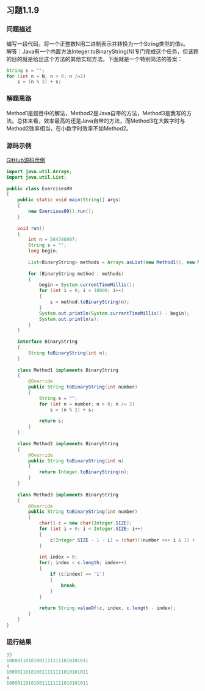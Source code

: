 ## 习题1.1.9  
  
### 问题描述  
编写一段代码，将一个正整数N用二进制表示并转换为一个String类型的值s。  
解答：Java有一个内置方法Integer.toBinaryString(N)专门完成这个任务，但该题的目的就是给出这个方法的其他实现方法。下面就是一个特别简洁的答案：  
```java  
String s = "";  
for (int n = N; n > 0; n /=2)  
    s = (n % 2) + s;  
```  
  
### 解题思路  
Method1是题目中的解法，Method2是Java自带的方法，Method3是我写的方法。总体来看，效率最高的还是Java自带的方法，而Method3在大数字时与Method2效率相当，在小数字时效率不如Method2。  
  
### 源码示例  
[GitHub源码示例](https://github.com/MoonsunS/Algorithms/blob/master/src/main/java/com/moonsuns/algorithms/chapter01/section01/Exercises09.java)  
  
```java  
import java.util.Arrays;  
import java.util.List;  
  
public class Exercises09  
{  
    public static void main(String[] args)  
    {  
        new Exercises09().run();  
    }  
  
    void run()  
    {  
        int n = 564788907;  
        String s = "";  
        long begin;  
  
        List<BinaryString> methods = Arrays.asList(new Method1(), new Method2(), new Method3());  
  
        for (BinaryString method : methods)  
        {  
            begin = System.currentTimeMillis();  
            for (int i = 0; i < 10000; i++)  
            {  
                s = method.toBinaryString(n);  
            }  
            System.out.println(System.currentTimeMillis() - begin);  
            System.out.println(s);  
        }  
    }  
  
    interface BinaryString  
    {  
        String toBinaryString(int n);  
    }  
  
    class Method1 implements BinaryString  
    {  
        @Override  
        public String toBinaryString(int number)  
        {  
            String s = "";  
            for (int n = number; n > 0; n /= 2)  
                s = (n % 2) + s;  
  
            return s;  
        }  
    }  
  
    class Method2 implements BinaryString  
    {  
        @Override  
        public String toBinaryString(int n)  
        {  
            return Integer.toBinaryString(n);  
        }  
    }  
  
    class Method3 implements BinaryString  
    {  
        @Override  
        public String toBinaryString(int number)  
        {  
            char[] c = new char[Integer.SIZE];  
            for (int i = 0; i < Integer.SIZE; i++)  
            {  
                c[Integer.SIZE - 1 - i] = (char)((number >>> i & 1) + '0');  
            }  
  
            int index = 0;  
            for(; index < c.length; index++)  
            {  
                if (c[index] == '1')  
                {  
                    break;  
                }  
            }  
  
            return String.valueOf(c, index, c.length - index);  
        }  
    }  
}  
```  
  
### 运行结果  
  
```java  
35  
100001101010011111111010101011  
4  
100001101010011111111010101011  
4  
100001101010011111111010101011  
```